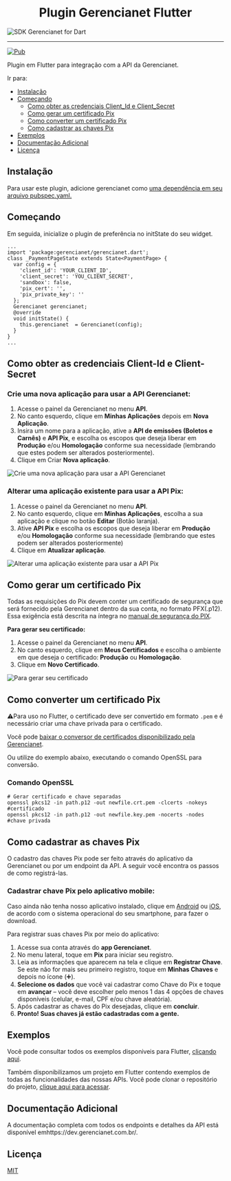<h1 align="center">Plugin Gerencianet Flutter</h1>

![SDK Gerencianet for Dart](https://media-exp1.licdn.com/dms/image/C4D1BAQH9taNIaZyh_Q/company-background_10000/0/1603126623964?e=2159024400&v=beta&t=coQC_AK70vTYL3NdvbeIaeYts8nKumNHjvvIGCmq5XA)

---

[![Pub](https://img.shields.io/pub/v/gerencianet.svg?style=flat-square)](https://pub.dartlang.org/packages/gerencianet)

Plugin em Flutter para integração com a API da Gerencianet.

Ir para:

- [Instalação](#instalação)
- [Começando](#começando)
  - [Como obter as credenciais Client_Id e Client_Secret](#como-obter-as-credenciais-client-id-e-client-secret)
  - [Como gerar um certificado Pix](#como-gerar-um-certificado-pix)
  - [Como converter um certificado Pix](#como-converter-um-certificado-pix)
  - [Como cadastrar as chaves Pix](#como-cadastrar-as-chaves-pix)
- [Exemplos](#exemplos)
- [Documentação Adicional](#documentação-adicional)
- [Licença](#licença)

## **Instalação**

Para usar este plugin, adicione gerencianet como [uma dependência em seu arquivo pubspec.yaml.](https://flutter.dev/docs/development/packages-and-plugins/using-packages)

## Começando

Em seguida, inicialize o plugin de preferência no initState do seu widget.

```
...
import 'package:gerencianet/gerencianet.dart';
class _PaymentPageState extends State<PaymentPage> {
  var config = {
    'client_id': 'YOUR_CLIENT_ID',
    'client_secret': 'YOU_CLIENT_SECRET',
    'sandbox': false,
    'pix_cert': '',
    'pix_private_key': ''
  };
  Gerencianet gerencianet;
  @override
  void initState() {
    this.gerencianet  = Gerencianet(config);
  }
}
...
```

## **Como obter as credenciais Client-Id e Client-Secret**

### **Crie uma nova aplicação para usar a API Gerencianet:**

1. Acesse o painel da Gerencianet no menu **API**.
2. No canto esquerdo, clique em **Minhas Aplicações** depois em **Nova Aplicação**.
3. Insira um nome para a aplicação, ative a **API de emissões (Boletos e Carnês)** e **API Pix**, e escolha os escopos que deseja liberar em **Produção** e/ou **Homologação** conforme sua necessidade (lembrando que estes podem ser alterados posteriormente).
4. Clique em Criar **Nova aplicação**.

![Crie uma nova aplicação para usar a API Gerencianet](https://t-images.imgix.net/https%3A%2F%2Fapp-us-east-1.t-cdn.net%2F5fa37ea6b47fe9313cb4c9ca%2Fposts%2F603543ff4253cf5983339cf1%2F603543ff4253cf5983339cf1_88071.png?width=1240&w=1240&auto=format%2Ccompress&ixlib=js-2.3.1&s=2f24c7ea5674dbbea13773b3a0b1e95c)

### **Alterar uma aplicação existente para usar a API Pix:**

1. Acesse o painel da Gerencianet no menu **API**.
2. No canto esquerdo, clique em **Minhas Aplicações**, escolha a sua aplicação e clique no botão **Editar** (Botão laranja).
3. Ative **API Pix** e escolha os escopos que deseja liberar em **Produção** e/ou **Homologação** conforme sua necessidade (lembrando que estes podem ser alterados posteriormente)
4. Clique em **Atualizar aplicação**.

![Alterar uma aplicação existente para usar a API Pix](https://app-us-east-1.t-cdn.net/5fa37ea6b47fe9313cb4c9ca/posts/603544082060b2e9b88bc717/603544082060b2e9b88bc717_22430.png)

## **Como gerar um certificado Pix**

Todas as requisições do Pix devem conter um certificado de segurança que será fornecido pela Gerencianet dentro da sua conta, no formato PFX(.p12). Essa exigência está descrita na íntegra no [manual de segurança do PIX](https://www.bcb.gov.br/estabilidadefinanceira/comunicacaodados).

**Para gerar seu certificado:**

1. Acesse o painel da Gerencianet no menu **API**.
2. No canto esquerdo, clique em **Meus Certificados** e escolha o ambiente em que deseja o certificado: **Produção** ou **Homologação**.
3. Clique em **Novo Certificado**.

![Para gerar seu certificado](https://app-us-east-1.t-cdn.net/5fa37ea6b47fe9313cb4c9ca/posts/603543f7d1778b2d725dea1e/603543f7d1778b2d725dea1e_85669.png)

## **Como converter um certificado Pix**

⚠️Para uso no Flutter, o certificado deve ser convertido em formato `.pem` e é necessário criar uma chave privada para o certificado.

Você pode [baixar o conversor de certificados disponibilizado pela Gerencianet](https://pix.gerencianet.com.br/ferramentas/conversorGerencianet.exe).

Ou utilize do exemplo abaixo, executando o comando OpenSSL para conversão.

### **Comando OpenSSL**

```
# Gerar certificado e chave separadas
openssl pkcs12 -in path.p12 -out newfile.crt.pem -clcerts -nokeys #certificado
openssl pkcs12 -in path.p12 -out newfile.key.pem -nocerts -nodes #chave privada
```

## **Como cadastrar as chaves Pix**

O cadastro das chaves Pix pode ser feito através do aplicativo da Gerencianet ou por um endpoint da API. A seguir você encontra os passos de como registrá-las.

### **Cadastrar chave Pix pelo aplicativo mobile:**

Caso ainda não tenha nosso aplicativo instalado, clique em [Android](https://play.google.com/store/apps/details?id=br.com.gerencianet.app) ou [iOS](https://apps.apple.com/br/app/gerencianet/id1443363326), de acordo com o sistema operacional do seu smartphone, para fazer o download.

Para registrar suas chaves Pix por meio do aplicativo:

1. Acesse sua conta através do **app Gerencianet**.
2. No menu lateral, toque em **Pix** para iniciar seu registro.
3. Leia as informações que aparecem na tela e clique em **Registrar Chave**.
   Se este não for mais seu primeiro registro, toque em **Minhas Chaves** e depois no ícone (➕).
4. **Selecione os dados** que você vai cadastrar como Chave do Pix e toque em **avançar** – você deve escolher pelo menos 1 das 4 opções de chaves disponíveis (celular, e-mail, CPF e/ou chave aleatória).
5. Após cadastrar as chaves do Pix desejadas, clique em **concluir**.
6. **Pronto! Suas chaves já estão cadastradas com a gente.**

## **Exemplos**

Você pode consultar todos os exemplos disponiveis para Flutter, [clicando aqui](https://pub.dev/packages/gerencianet/example).

Também disponibilizamos um projeto em Flutter contendo exemplos de todas as funcionalidades das nossas APIs. Você pode clonar o repositório do projeto, [clique aqui para acessar](https://github.com/gerencianet/gn-api-sdk-flutter-examples).

## **Documentação Adicional**

A documentação completa com todos os endpoints e detalhes da API está disponível emhttps://dev.gerencianet.com.br/.

## **Licença**

[MIT](LICENSE)
